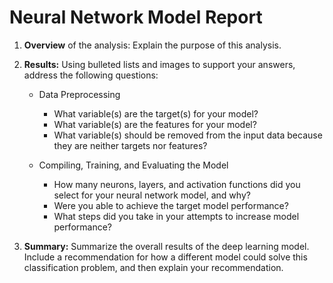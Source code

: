# Neural Network Model Report

1. **Overview** of the analysis: Explain the purpose of this analysis.


2. **Results:** Using bulleted lists and images to support your answers, address the following questions:
    * Data Preprocessing
        * What variable(s) are the target(s) for your model?
        * What variable(s) are the features for your model?
        * What variable(s) should be removed from the input data because they are neither targets nor features?

    * Compiling, Training, and Evaluating the Model
        * How many neurons, layers, and activation functions did you select for your neural network model, and why?
        * Were you able to achieve the target model performance?
        * What steps did you take in your attempts to increase model performance?

        
3. **Summary:** Summarize the overall results of the deep learning model. Include a recommendation for how a different model could solve this classification problem, and then explain your recommendation.


